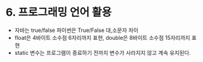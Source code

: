 # 6. 프로그래밍 언어 활용

- 자바는 true/false 파이썬은 True/False 대,소문자 차이
- float은 4바이트 소수점 6자리까지 표현, double은 8바이트 소수점 15자리까지 표현
- static 변수는 프로그램이 종료하기 전까지 변수가 사라지지 않고 계속 유지된다.

